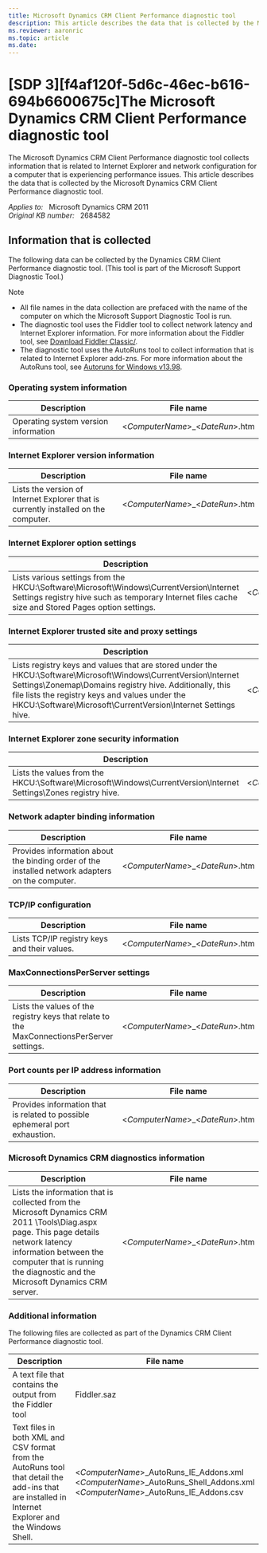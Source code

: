 ```yaml
---
title: Microsoft Dynamics CRM Client Performance diagnostic tool
description: This article describes the data that is collected by the Microsoft Dynamics CRM Client Performance diagnostic tool.
ms.reviewer: aaronric
ms.topic: article
ms.date: 
---
```

# [SDP 3][f4af120f-5d6c-46ec-b616-694b6600675c]The Microsoft Dynamics CRM Client Performance diagnostic tool

The Microsoft Dynamics CRM Client Performance diagnostic tool collects information that is related to Internet Explorer and network configuration for a computer that is experiencing performance issues. This article describes the data that is collected by the Microsoft Dynamics CRM Client Performance diagnostic tool.

_Applies to:_ &nbsp; Microsoft Dynamics CRM 2011  
_Original KB number:_ &nbsp; 2684582

## Information that is collected

The following data can be collected by the Dynamics CRM Client Performance diagnostic tool. (This tool is part of the Microsoft Support Diagnostic Tool.)

> [!NOTE]
>
> - All file names in the data collection are prefaced with the name of the computer on which the Microsoft Support Diagnostic Tool is run.
> - The diagnostic tool uses the Fiddler tool to collect network latency and Internet Explorer information. For more information about the Fiddler tool, see [Download Fiddler Classic/](https://www.telerik.com/download/fiddler).
> - The diagnostic tool uses the AutoRuns tool to collect information that is related to Internet Explorer add-zns. For more information about the AutoRuns tool, see [Autoruns for Windows v13.98](/sysinternals/downloads/autoruns).

### Operating system information

|Description|File name|
|---|---|
|Operating system version information|<*ComputerName*>_<*DateRun*>.htm|

### Internet Explorer version information

|Description|File name|
|---|---|
|Lists the version of Internet Explorer that is currently installed on the computer.|<*ComputerName*>_<*DateRun*>.htm|

### Internet Explorer option settings

|Description|File name|
|---|---|
|Lists various settings from the HKCU:\Software\Microsoft\Windows\CurrentVersion\Internet Settings registry hive such as temporary Internet files cache size and Stored Pages option settings.|<*ComputerName*>_<*DateRun*>.htm|

### Internet Explorer trusted site and proxy settings

|Description|File name|
|---|---|
|Lists registry keys and values that are stored under the HKCU:\Software\Microsoft\Windows\CurrentVersion\Internet Settings\Zonemap\Domains registry hive. Additionally, this file lists the registry keys and values under the HKCU:\Software\Microsoft\CurrentVersion\Internet Settings hive.|<*ComputerName*>_<*DateRun*>.htm|

### Internet Explorer zone security information

|Description|File name|
|---|---|
|Lists the values from the HKCU:\Software\Microsoft\Windows\CurrentVersion\Internet Settings\Zones registry hive.|<*ComputerName*>_<*DateRun*>.htm|

### Network adapter binding information

|Description|File name|
|---|---|
|Provides information about the binding order of the installed network adapters on the computer.|<*ComputerName*>_<*DateRun*>.htm|

### TCP/IP configuration

|Description|File name|
|---|---|
|Lists TCP/IP registry keys and their values.|<*ComputerName*>_<*DateRun*>.htm|

### MaxConnectionsPerServer settings

|Description|File name|
|---|---|
|Lists the values of the registry keys that relate to the MaxConnectionsPerServer settings.|<*ComputerName*>_<*DateRun*>.htm|

### Port counts per IP address information

|Description|File name|
|---|---|
|Provides information that is related to possible ephemeral port exhaustion.|<*ComputerName*>_<*DateRun*>.htm|

### Microsoft Dynamics CRM diagnostics information

|Description|File name|
|---|---|
|Lists the information that is collected from the Microsoft Dynamics CRM 2011 \Tools\Diag.aspx page. This page details network latency information between the computer that is running the diagnostic and the Microsoft Dynamics CRM server.|<*ComputerName*>_<*DateRun*>.htm|

### Additional information

The following files are collected as part of the Dynamics CRM Client Performance diagnostic tool.

|Description|File name|
|---|---|
|A text file that contains the output from the Fiddler tool|Fiddler.saz|
|Text files in both XML and CSV format from the AutoRuns tool that detail the add-ins that are installed in Internet Explorer and the Windows Shell.|<*ComputerName*>_AutoRuns_IE_Addons.xml</br><*ComputerName*>_AutoRuns_Shell_Addons.xml</br><*ComputerName*>_AutoRuns_IE_Addons.csv|
